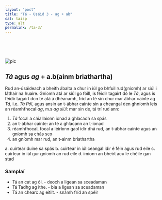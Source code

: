 ```yaml
---
layout: "post"
title: "Tá - Úsáid 3 - ag + ab"
cat: taisp
type: alt
permalink: /ta-3/
---
```


<br>
<br>
<br>

![pic](../assets/img/tadhg.jpg)

## *Tá* agus *ag* + a.b(ainm briathartha)

Rud an-úsáideach a bheith ábalta a chur in iúl
go bhfuil rud(gníomh) ar siúl i láthair na huaire.
Gníomh atá ar siúl go fóill, is féidir tagairt dó
le *Tá*, agus is féidir tagairt don té atá á dhéanamh,
fríd an té sin chur mar ábhar cainte ag *Tá*, i.e.
*Tá Pól*, agus ansin an t-ábhar cainte sin a cheangal
den ghníomh leis an réamhfhocal *ag*, m.s *ag siúl*: mar sin
de, tá trí rud ann:
1. *Tá* focal a chiallaíonn ionad a ghlacadh sa spás
2. an t-ábhar cainte: an té a ghlacann an t-ionad
3. réamhfhocal, focal a léiríonn gaol idir dhá rud, an
   t-ábhar cainte agus an gníomh sa chás seo
4. an gníomh mar rud, an t-ainm briathartha

a. cuirtear duine sa spás
b. cuirtear in iúl ceangal idir é féin agus rud eile
c. cuirtear in iúl gur gníomh an rud eile
d. imíonn an bheirt acu le chéile gan stad

### Samplaí
- Tá an cat ag ól. - deoch a ligean sa sceadaman
- Tá Tadhg ag ithe. - bia a ligean sa sceadaman
- Tá an chearc ag eitilt. - snámh fríd an spéir


